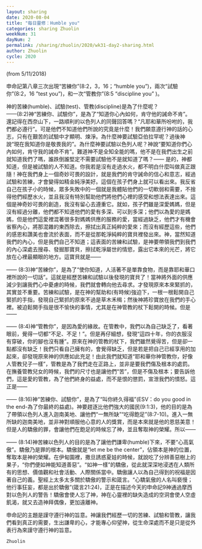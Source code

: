 ```yaml
---
layout: sharing
date: 2020-08-04
title: "每日靈修：Humble you"
categories: sharing Zhuolin
weekNum: 31
dayNum: 2
permalink: /sharing/zhuolin/2020/wk31-day2-sharing.html
author: Zhuolin
cycle: 2020
---
```

(from 5/11/2018)  

申命記第八章三次出現“苦練你”(8:2，3，16；“humble you”)，兩次“試驗你”(8:2，16 ”test you”)，和一次“管教你”(8:5 “discipline you” )。  

神的苦練(humble)、試驗(test)、管教(discipline)是為了什麼呢？  
——(8:2)神“苦練你、試驗你”，是為了“知道你心內如何，肯守他的誡命不肯”。還記得在西奈山下，一路順利的以色列人的同聲回答嗎？“凡耶和華所吩咐的，我們都必遵行”。可是他們不知道他們所說的究竟是什麼！我們願意遵行神的話的心志，只有在艱苦的試驗中才顯明、煉淨。為什麼神要試驗亞伯拉罕呢？過後神說“現在我知道你是敬畏我的”。為什麼神要試驗以色列人呢？神說“要知道你們心內如何，肯守我的誡命不肯”。難道神不是全知全能的嗎，他不是在我們出生之前就知道我們了嗎，誰跌倒誰堅定不需要試驗他不是就知道了嗎？—— 是的，神都知道，但是被試驗的人不知道。你我若是沒有走過水火，都不明白什麼叫做真正跟隨！神在我們身上一個奇妙可畏的設計，就是我們的肯守誡命的信心和意志，經過試驗和苦練，才會變得如精金純淨美好。這個在孩子們身上就可以看出來。我反省自己在孩子小的時候，眾多失敗中的一個就是我體貼他們的一切軟弱和需要，不捨得他們經歷水火，並且我沒有特別幫助他們將他們心裡的感受和想法表達出來。這個是神奇妙可畏的創造，我沒有留心去遵重它。就如，孩子們雖是深愛媽媽，但是沒有經過分離，他們都不知道他們的愛有多深、可以到多深；他們以為愛的是媽媽，但是他們這愛裡混著很多對媽媽供應的服務的愛，當經過缺乏，他們才有機會省察內心，將那混雜的東西除去，擦拭出真正純粹的愛來；而沒有經歷這些，他們的感恩和讚美也會流於表面，而不是從那乾淨純粹的寶貝裡發出來。神，當然知道我們的內心，但是我們自己不知道；這表面的苦練和試驗，是神要帶領我們到我們的內心深處去搜尋、發掘那寶貝，擦拭乾淨屬世的情慾，露出它本來的光芒，將它放在心裡最顯眼的地方。這寶貝就是——  

—— (8:3)神“苦練你”，是為了“使你知道，人活著不是單靠食物，而是靠耶和華口裡所說的一切話”。這就是經歷苦練和試驗以後發現的寶貝了！當神將外面的供應減少到讓我們心中憂慮的時候，我們就會轉向他去尋求。才發現原來本來緊抓的，其實並不重要。苦練和試驗，是在神的幫助和(有時候)強迫下，一根一根鬆開自己緊抓的手指，發現自己緊抓的原來不過是草木禾䅥；然後神將珍寶放在我們的手心裡。被迫鬆開手指是很不愉快的事情，尤其是在神管教的杖下鬆開的時候。但是——  

—— (8:4)神“管教你”，是因為愛的緣故。在管教中，我們以為自己缺乏了，看著眼前，覺得一切都“不足、不足！”。但是再仔細想，發現“這四十年，你的衣服沒有穿破，你的腳也沒有腫”。原來在神的管教的杖下，我們雖然覺得苦，但是卻一點都沒有缺乏！我們只看自己擁有的，會覺得缺乏，但是若是把自己已經享用的加起來，卻發現原來神的供應如此充足！由此我們就知道“耶和華你神管教你，好像人管教兒子一樣”，管教是為了我們走在正路上，並非是要我們傷及根本的處罰。在撫養管教兒女的時候，我們的尺寸也是讓他們“苦”，但是不傷及根本；要告訴他們，這是愛的管教，為了他們終身的益處，而不是恨的懲罰，宣泄我們的憤怒。這正是——  

—— (8:16)神“苦練你、試驗你”，是為了“叫你終久得福”(ESV：do you good in the end-為了你最終的益處)。神要趕逐比他們強大的國民(9:1:3)，他的目的是為了帶領以色列人進入迦南美地、讓他們“一無所缺”“吃得飽足”(8:7-10)。進入一無所缺的迦南美地，並非神對順服他心意的人的獎賞，而是本來就是他的恩慈美意！但是人的驕傲的罪，會讓他們在飽足的時候忘了神，並且奪取神的榮耀。所以——  

—— (8:14)神苦練以色列人的目的是為了讓他們謙卑(humble)下來，不要“心高氣傲”。驕傲乃是罪的根本。驕傲就是“let me be the center”，佔領本是神的位置，奪取本是神的榮耀。在伊甸園裡，撒旦誘惑夏娃的時候，就說吃了分辨善惡樹上的果子，“你們便如神能知道善惡”。“如神一樣”的驕傲，從此就深深地浸透在人類所有的思想、價值觀和社會活動、人際關係當中。驕傲讓人以為自己得到的祝福是因著自己的義。聖經上太多太多關於驕傲的警示和箴言。“心驕氣傲的人名叫褻慢；他行事狂妄，都是出於驕傲”(箴言21:24)，正是在描述今天的申命記9神通過摩西對以色列人的警告！驕傲會使人忘了神，神在心靈裡的缺失造成的空洞會使人空虛飢渴，就又去造神拜偶像，更加遠離神。  

申命記的主題是謹守遵行神的旨意。神讓我們經歷一切的苦練、試驗和管教，讓我們看到真正的需要，生出謙卑的心，才能專心仰望神，從生命深處而不是只是從外表行為來謹守遵行神的旨意。  

`Zhuolin`  

